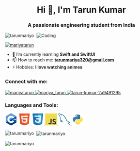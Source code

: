 <h1 align="center">Hi 👋, I'm Tarun Kumar</h1>
<h3 align="center">A passionate engineering student from India</h3>

<img align="right" alt="Coding" width="400" src="https://i.pinimg.com/originals/f1/e7/34/f1e734f9cade86fe737a9aa404ad5677.gif">

<p align="left"> 
  <img src="https://komarev.com/ghpvc/?username=tarunmariyo&label=Profile%20views&color=0e75b6&style=flat" alt="tarunmariyo" />
</p>

<p align="left"> 
  <a href="https://twitter.com/mariyatarun" target="blank">
    <img src="https://img.shields.io/twitter/follow/mariyatarun?logo=twitter&style=for-the-badge" alt="mariyatarun" />
  </a> 
</p>


- 🌱 I’m currently learning <b>Swift and SwiftUI</b>
- 📫 How to reach me: <b>tarunmariya320@gmail.com</b>
- ⚡ Hobbies: <b>I love watching animes </b>

<h3 align="left">Connect with me:</h3>
<p align="left">
  <a href="https://twitter.com/mariyatarun" target="blank">
    <img align="center" src="https://raw.githubusercontent.com/rahuldkjain/github-profile-readme-generator/master/src/images/icons/Social/twitter.svg" alt="mariyatarun" height="30" width="40" />
  </a>
  <a href="https://instagram.com/mariya_tarun" target="blank">
    <img align="center" src="https://raw.githubusercontent.com/rahuldkjain/github-profile-readme-generator/master/src/images/icons/Social/instagram.svg" alt="mariya_tarun" height="30" width="40" />
  </a>
<a href="https://linkedin.com/in/tarun-kumar-2a9491295" target="blank"><img align="center" src="https://raw.githubusercontent.com/rahuldkjain/github-profile-readme-generator/master/src/images/icons/Social/linked-in-alt.svg" alt="tarun-kumar-2a9491295" height="30" width="40" /></a>

</p>

<h3 align="left">Languages and Tools:</h3>
<p align="left">
  <a href="https://www.w3schools.com/cpp/" target="_blank" rel="noreferrer">
    <img src="https://raw.githubusercontent.com/devicons/devicon/master/icons/cplusplus/cplusplus-original.svg" alt="cplusplus" width="40" height="40"/>
  </a>
  <a href="https://www.w3schools.com/html/" target="_blank" rel="noreferrer">
    <img src="https://raw.githubusercontent.com/devicons/devicon/master/icons/html5/html5-original.svg" alt="html" width="40" height="40"/>
  </a>
  <a href="https://www.w3schools.com/css/" target="_blank" rel="noreferrer">
    <img src="https://raw.githubusercontent.com/devicons/devicon/master/icons/css3/css3-original.svg" alt="css" width="40" height="40"/>
  </a>
  <a href="https://www.javascript.com/" target="_blank" rel="noreferrer">
    <img src="https://raw.githubusercontent.com/devicons/devicon/master/icons/javascript/javascript-original.svg" alt="javascript" width="40" height="40"/>
  </a>
  <a href="https://www.mysql.com/" target="_blank" rel="noreferrer">
    <img src="https://raw.githubusercontent.com/devicons/devicon/master/icons/mysql/mysql-original.svg" alt="mysql" width="40" height="40"/>
  </a>
  <a href="https://www.python.org/" target="_blank" rel="noreferrer">
    <img src="https://raw.githubusercontent.com/devicons/devicon/master/icons/python/python-original.svg" alt="python" width="40" height="40"/>
  </a>
</p>

<p>
  <img align="left" src="https://github-readme-stats.vercel.app/api/top-langs?username=tarunmariyo&show_icons=true&locale=en&layout=compact" alt="tarunmariyo" />
</p>

<p>&nbsp;
  <img align="center" src="https://github-readme-stats.vercel.app/api?username=tarunmariyo&show_icons=true&locale=en" alt="tarunmariyo" />
</p>

<p>
  <img align="center" src="https://github-readme-streak-stats.herokuapp.com/?user=tarunmariyo&" alt="tarunmariyo" />
</p>
